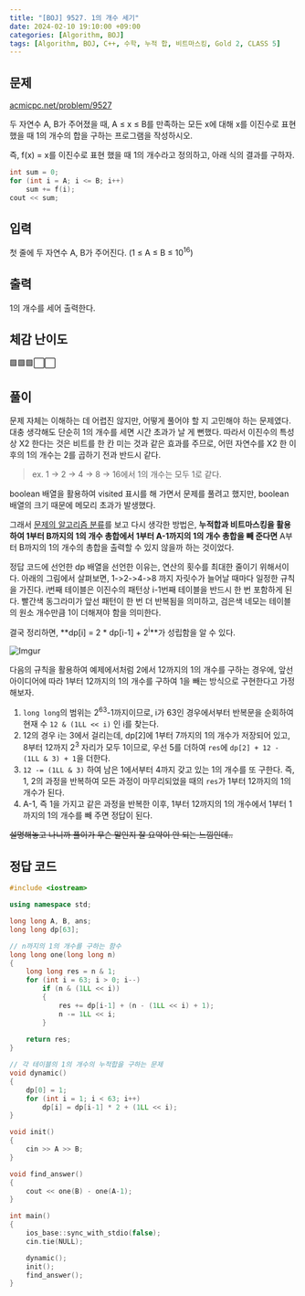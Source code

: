 ```yaml
---
title: "[BOJ] 9527. 1의 개수 세기"
date: 2024-02-10 19:10:00 +09:00
categories: [Algorithm, BOJ]
tags: [Algorithm, BOJ, C++, 수학, 누적 합, 비트마스킹, Gold 2, CLASS 5]
---
```

## **문제**
[acmicpc.net/problem/9527](https://www.acmicpc.net/problem/9527)

두 자연수 A, B가 주어졌을 때, A ≤ x ≤ B를 만족하는 모든 x에 대해 x를 이진수로 표현했을 때 1의 개수의 합을 구하는 프로그램을 작성하시오.

즉, f(x) = x를 이진수로 표현 했을 때 1의 개수라고 정의하고, 아래 식의 결과를 구하자.

```c++
int sum = 0;
for (int i = A; i <= B; i++)
    sum += f(i);
cout << sum;
```

## **입력**
첫 줄에 두 자연수 A, B가 주어진다. (1 ≤ A ≤ B ≤ 10<sup>16</sup>)
<br>

## **출력**
1의 개수를 세어 출력한다.
<br>

## **체감 난이도**
🟩🟩🟩⬜⬜
<br>

## **풀이**
문제 자체는 이해하는 데 어렵진 않지만, 어떻게 풀어야 할 지 고민해야 하는 문제였다. 대충 생각해도 단순히 1의 개수를 세면 시간 초과가 날 게 뻔했다. 따라서 이진수의 특성상 X2 한다는 것은 비트를 한 칸 미는 것과 같은 효과를 주므로, 어떤 자연수를 X2 한 이후의 1의 개수는 2를 곱하기 전과 반드시 같다.
> ex. 1 -> 2 -> 4 -> 8 -> 16에서 1의 개수는 모두 1로 같다.

boolean 배열을 활용하여 visited 표시를 해 가면서 문제를 풀려고 했지만, boolean 배열의 크기 때문에 메모리 초과가 발생했다.

그래서 <u>문제의 알고리즘 분류</u>를 보고 다시 생각한 방법은, **누적합과 비트마스킹을 활용하여 1부터 B까지의 1의 개수 총합에서 1부터 A-1까지의 1의 개수 총합을 빼 준다면** A부터 B까지의 1의 개수의 총합을 출력할 수 있지 않을까 하는 것이었다.

정답 코드에 선언한 dp 배열을 선언한 이유는, 연산의 횟수를 최대한 줄이기 위해서이다. 아래의 그림에서 살펴보면, 1->2->4->8 까지 자릿수가 늘어날 때마다 일정한 규칙을 가진다. i번째 테이블은 이진수의 패턴상 i-1번째 테이블을 반드시 한 번 포함하게 된다. 빨간색 동그라미가 앞선 패턴이 한 번 더 반복됨을 의미하고, 검은색 네모는 테이블의 원소 개수만큼 1이 더해져야 함을 의미한다.

결국 정리하면, **dp[i] = 2 * dp[i-1] + 2<sup>i</sup>**가 성립함을 알 수 있다.

![Imgur](https://i.imgur.com/QHuPxXu.jpg)

다음의 규칙을 활용하여 예제에서처럼 2에서 12까지의 1의 개수를 구하는 경우에, 앞선 아이디어에 따라 1부터 12까지의 1의 개수를 구하여 1을 빼는 방식으로 구현한다고 가정해보자.

1. `long long`의 범위는 2<sup>63</sup>-1까지이므로, i가 63인 경우에서부터 반복문을 순회하여 현재 수 `12 & (1LL << i)` 인 i를 찾는다.
2. 12의 경우 i는 3에서 걸리는데, dp[2]에 1부터 7까지의 1의 개수가 저장되어 있고, 8부터 12까지 2<sup>3</sup> 자리가 모두 1이므로, 우선 5를 더하여 `res`에 `dp[2] + 12 - (1LL & 3) + 1`을 더한다.
3. `12 -= (1LL & 3)` 하여 남은 1에서부터 4까지 갖고 있는 1의 개수를 또 구한다. 즉, 1, 2의 과정을 반복하여 모든 과정이 마무리되었을 때의 `res`가 1부터 12까지의 1의 개수가 된다.
4. A-1, 즉 1을 가지고 같은 과정을 반복한 이후, 1부터 12까지의 1의 개수에서 1부터 1까지의 1의 개수를 빼 주면 정답이 된다.

~~설명해놓고 나니까 풀이가 무슨 말인지 잘 요약이 안 되는 느낌인데..~~
<br>

## **정답 코드**
```c++
#include <iostream>

using namespace std;

long long A, B, ans;
long long dp[63];

// n까지의 1의 개수를 구하는 함수
long long one(long long n)
{
    long long res = n & 1;
    for (int i = 63; i > 0; i--)
        if (n & (1LL << i))
        {
            res += dp[i-1] + (n - (1LL << i) + 1);
            n -= 1LL << i;
        }
    
    return res;
}

// 각 테이블의 1의 개수의 누적합을 구하는 문제
void dynamic()
{
    dp[0] = 1;
    for (int i = 1; i < 63; i++)
        dp[i] = dp[i-1] * 2 + (1LL << i);
}

void init()
{
    cin >> A >> B;
}

void find_answer()
{
    cout << one(B) - one(A-1);
}

int main()
{
    ios_base::sync_with_stdio(false);
    cin.tie(NULL);

    dynamic();
    init();
    find_answer();
}
```